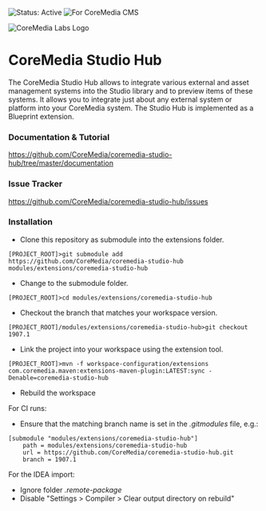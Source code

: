 ![Status: Active](https://documentation.coremedia.com/badges/badge_status_active.png "Status: Active")
![For CoreMedia CMS](https://documentation.coremedia.com/badges/badge_coremedia_cms.png "For CoreMedia CMS")

![CoreMedia Labs Logo](https://documentation.coremedia.com/badges/banner_coremedia_labs_wide.png "CoreMedia Labs Logo Title Text")


# CoreMedia Studio Hub


The CoreMedia Studio Hub allows to integrate various external and asset 
management systems into the Studio library and to preview items of these 
systems. It allows you to integrate just about any external system or platform 
into your CoreMedia system. The Studio Hub is implemented as a Blueprint 
extension.

### Documentation & Tutorial

https://github.com/CoreMedia/coremedia-studio-hub/tree/master/documentation

### Issue Tracker

https://github.com/CoreMedia/coremedia-studio-hub/issues

### Installation
 
- Clone this repository as submodule into the extensions folder. 
```
[PROJECT_ROOT]>git submodule add https://github.com/CoreMedia/coremedia-studio-hub modules/extensions/coremedia-studio-hub
```

- Change to the submodule folder.
```
[PROJECT_ROOT]>cd modules/extensions/coremedia-studio-hub
```

- Checkout the branch that matches your workspace version.
```
[PROJECT_ROOT]/modules/extensions/coremedia-studio-hub>git checkout 1907.1
```

- Link the project into your workspace using the extension tool.
 ```
[PROJECT_ROOT]>mvn -f workspace-configuration/extensions com.coremedia.maven:extensions-maven-plugin:LATEST:sync -Denable=coremedia-studio-hub
```

- Rebuild the workspace

For CI runs:
- Ensure that the matching branch name is set in the _.gitmodules_ file, e.g.:

```
[submodule "modules/extensions/coremedia-studio-hub"]
	path = modules/extensions/coremedia-studio-hub
	url = https://github.com/CoreMedia/coremedia-studio-hub.git
	branch = 1907.1
```

For the IDEA import:
- Ignore folder _.remote-package_
- Disable "Settings > Compiler > Clear output directory on rebuild"

